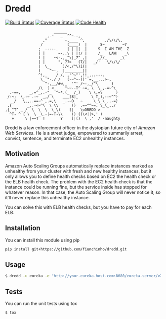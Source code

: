 # Dredd
[![Build Status](https://travis-ci.org/fiunchinho/dredd.svg?branch=master)](https://travis-ci.org/fiunchinho/dredd)
[![Coverage Status](https://coveralls.io/repos/github/fiunchinho/dredd/badge.svg?branch=master)](https://coveralls.io/github/fiunchinho/dredd?branch=master)
[![Code Health](https://landscape.io/github/fiunchinho/dredd/master/landscape.svg?style=flat)](https://landscape.io/github/fiunchinho/dredd/master)

                          ______
                       ,-~   _  ^^~-.,
                     ,^        -,____ ^,         ,/\/\/\,
                    /           (____)  |      S~        ~7
                   ;  .---._    | | || _|     S  I AM THE  Z
                   | |      ~-.,\ | |!/ |     /_   LAW!   _\ 
                   ( |    ~<-.,_^\|_7^ ,|     _//_      _\
                   | |      ", 77>   (T/|   _/'   \/\/\/
                   |  \_      )/<,/^\)i(|
                   (    ^~-,  |________||
                   ^!,_    / /, ,'^~^',!!_,..---.
                    \_ "-./ /   (-~^~-))' =,__,..>-,
                      ^-,__/#w,_  '^' /~-,_/^\      )
                   /\  ( <_    ^~~--T^ ~=, \  \_,-=~^\
      .-==,    _,=^_,.-"_  ^~*.(_  /_)    \ \,=\      )
     /-~;  \,-~ .-~  _,/ \    ___[8]_      \ T_),--~^^)
       _/   \,,..==~^_,.=,\   _.-~O   ~     \_\_\_,.-=}
     ,{       _,.-<~^\  \ \\      ()  .=~^^~=. \_\_,./
    ,{ ^T^ _ /  \  \  \  \ \)    [|   \oDREDD >
      ^T~ ^ { \  \ _\.-|=-T~\\    () ()\<||>,' )
       +     \ |=~T  !       Y    [|()  \ ,'  / -naughty


Dredd is a law enforcement officer in the dystopian future city of *Amazon Web Services*. He is a street judge, empowered to summarily arrest, convict, sentence, and terminate EC2 unhealthy instances.

## Motivation
Amazon Auto Scaling Groups automatically replace instances marked as unhealthy from your cluster with fresh and new healthy instances, but it only allows you to define health checks based on EC2 the health check or the ELB health check.
The problem with the EC2 health check is that the instance could be running fine, but the service inside has stopped for whatever reason. In that case, the Auto Scaling Group will never notice it, so it'll never replace this unhealthy instance.

You can solve this with ELB health checks, but you have to pay for each ELB.

## Installation
You can install this module using pip

```bash
pip install git+https://github.com/fiunchinho/dredd.git
```

## Usage

```bash
$ dredd -u eureka -e "http://your-eureka-host.com:8080/eureka-server/v2/apps"
```

## Tests
You can run the unit tests using tox

```bash
$ tox
```